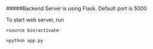 #####Backend Server is using Flask. Default port is 5000

To start web server, run

`>source bin/activate`

`>python app.py`